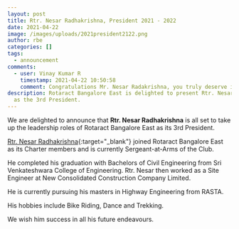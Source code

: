 ```yaml
---
layout: post
title: Rtr. Nesar Radhakrishna, President 2021 - 2022
date: 2021-04-22
image: /images/uploads/2021president2122.png
author: rbe
categories: []
tags:
  - announcement
comments:
  - user: Vinay Kumar R
    timestamp: 2021-04-22 10:50:58
    comment: Congratulations Mr. Nesar Radakrishna, you truly deserve it.
description: Rotaract Bangalore East is delighted to present Rtr. Nesar Radhakrishna
  as the 3rd President.
---
```


We are delighted to announce that **Rtr. Nesar Radhakrishna** is all set to take up the leadership roles of Rotaract Bangalore East as its 3rd President.

[Rtr. Nesar Radhakrishna](https://www.instagram.com/weirdo_beard/){:target="_blank"} joined Rotaract Bangalore East as its Charter members and is currently Sergeant-at-Arms of the Club. 

He completed his graduation with Bachelors of Civil Engineering from Sri Venkateshwara College of Engineering. Rtr. Nesar then worked as a Site Engineer at New Consolidated Construction Company Limited. 

He is currently pursuing his masters in Highway Engineering from RASTA.

His hobbies include Bike Riding, Dance and Trekking.

We wish him success in all his future endeavours.